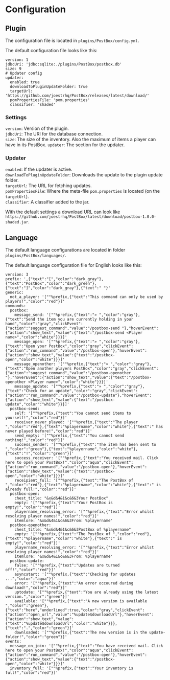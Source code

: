# Configuration

## Plugin

The configuration file is located in `plugins/PostBox/config.yml`.  
  
The default configuration file looks like this:  
  
```
version: 1
jdbcUri: 'jdbc:sqlite:./plugins/PostBox/postbox.db'
size: 9
# Updater config
updater:
  enabled: true
  downloadToPluginUpdateFolder: true
  targetUrl: 'https://github.com/joestrhq/PostBox/releases/latest/download/'
  pomPropertiesFile: 'pom.properties'
  classifier: 'shaded'
```
  
### Settings

`version`: Version of the plugin.  
`jdbcUri`: The URI for the database connection.  
`size`: The size of the inventory. Also the maximum of items a player can have in its PostBox.
`updater`: The section for the updater.  
  
### Updater

`enabled`: If the updater is active.  
`downloadToPluginUpdateFolder`: Downloads the update to the plugin update folder.  
`targetUrl`: The URL for fetching updates.  
`pomPropertiesFile`: Where the meta-file `pom.properties` is located (on the `targetUrl`).  
`classifier`: A classifier added to the jar.  
  
With the default settings a download URL can look like `https://github.com/joestrhq/PostBox/latest/download/postbox-1.0.0-shaded.jar`.  

## Language

The default language configurations are located in folder `plugins/PostBox/languages/`.  
  
The default language configuration file for English looks like this:  
  
```
version: 3
prefix: ',{"text":"[","color":"dark_gray"},{"text":"PostBox","color":"dark_green"},{"text":"]","color":"dark_gray"},{"text":" "}'
generic:
  not_a_player: '[""%prefix,{"text":"This command can only be used by players!","color":"red"}]'
commands:
  postbox:
    message_send: '[""%prefix,{"text":"» ","color":"gray"},{"text":"Send the item you are currently holding in your hand","color":"gray","clickEvent":{"action":"suggest_command","value":"/postbox-send "},"hoverEvent":{"action":"show_text","value":{"text":"/postbox-send <Player name>","color":"white"}}}]'
    message_open: '[""%prefix,{"text":"» ","color":"gray"},{"text":"Open your PostBox","color":"gray","clickEvent":{"action":"run_command","value":"/postbox-open"},"hoverEvent":{"action":"show_text","value":{"text":"/postbox-open","color":"white"}}}]'
    message_openother: '[""%prefix,{"text":"» ","color":"gray"},{"text":"Open another players PostBox","color":"gray","clickEvent":{"action":"suggest_command","value":"/postbox-openother "},"hoverEvent":{"action":"show_text","value":{"text":"/postbox-openother <Player name>","color":"white"}}}]'
    message_update: '[""%prefix,{"text":"» ","color":"gray"},{"text":"Check for an update","color":"gray","clickEvent":{"action":"run_command","value":"/postbox-update"},"hoverEvent":{"action":"show_text","value":{"text":"/postbox-update","color":"white"}}}]'
  postbox-send:
    self: '[""%prefix,{"text":"You cannot send items to yourself!","color":"red"}]'
    receiver_never_played: '[""%prefix,{"text":"The player ","color":"red"},{"text":"%playername","color":"white"},{"text":" has never played before!","color":"red"}]'
    send_empty: '[""%prefix,{"text":"You cannot send nothing!","color":"red"}]'
    success_sender: '[""%prefix,{"text":"The item has been sent to ","color":"green"},{"text":"%playername","color":"white"},{"text":"!","color":"green"}]'
    success_receiver: '[""%prefix,{"text":"You received mail. Click here to open your PostBox!","color":"aqua","clickEvent":{"action":"run_command","value":"/postbox-open"},"hoverEvent":{"action":"show_text","value":{"text":"/postbox-open","color":"white"}}}]'
    receipient_full: '[""%prefix,{"text":"The PostBox of ","color":"red"},{"text":"%playername","color":"white"},{"text":" is already full!","color":"red"}]'
  postbox-open:
    chest_title: "&x&d&4&1&c&6&3Your PostBox"
    empty: '[""%prefix,{"text":"Your PostBox is empty!","color":"red"}]'
    playername_resolving_error: '[""%prefix,{"text":"Error whilst resolving player names!","color":"red"}]'
    itemlore: '&x&d&4&1&c&6&3From: %playername'
  postbox-openother:
    chest_title: "&x&d&4&1&c&6&3PostBox of %playername"
    empty: '[""%prefix,{"text":"The PostBox of ","color":"red"},{"text":"%playername","color":"white"},{"text":" is empty!","color":"red"}]'
    playername_resolving_error: '[""%prefix,{"text":"Error whilst resolving player names!","color":"red"}]'
    itemlore: '&x&d&4&1&c&6&3From: %playername'
  postbox-update:
    false: '[""%prefix,{"text":"Updates are turned off!","color":"red"}]'
    asyncstart: '[""%prefix,{"text":"Checking for updates ...","color":"aqua"}]'
    error: '[""%prefix,{"text":"An error occoured during download!","color":"red"}]'
    uptodate: '[""%prefix,{"text":"You are already using the latest version.","color":"green"}]'
    available: '[""%prefix,{"text":"A new version is available ","color":"green"},{"text":"here","underlined":true,"color":"gray","clickEvent":{"action":"open_url","value":"%update$downloadUrl"},"hoverEvent":{"action":"show_text","value":{"text":"%update$downloadUrl","color":"white"}}},{"text":".","color":"green"}]'
    downloaded: '[""%prefix,{"text":"The new version is in the update-folder!","color":"green"}]'
events:
  message_on_join: '[""%prefix,{"text":"You have received mail. Click here to open your PostBox!","color":"aqua","clickEvent":{"action":"run_command","value":"/postbox-open"},"hoverEvent":{"action":"show_text","value":{"text":"/postbox-open","color":"white"}}}]'
  inventory_full: '[""%prefix,{"text":"Your inventory is full!","color":"red"}]'
```
